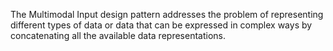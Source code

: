 The Multimodal Input design pattern addresses the problem of representing different types of data or data that can be expressed in complex ways by concatenating all the available data representations. 



